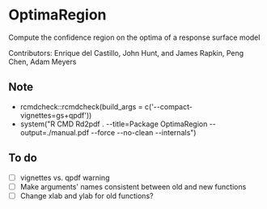 # OptimaRegion

Compute the confidence region on the optima of a response surface model

Contributors: Enrique del Castillo, John Hunt, and James Rapkin, Peng Chen, Adam Meyers

## Note
- rcmdcheck::rcmdcheck(build_args = c('--compact-vignettes=gs+qpdf'))
- system("R CMD Rd2pdf . --title=Package OptimaRegion --output=./manual.pdf --force --no-clean --internals")

## To do 
- [ ] vignettes vs. qpdf warning
- [ ] Make arguments' names consistent between old and new functions
- [ ] Change xlab and ylab for old functions?

